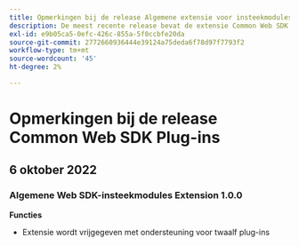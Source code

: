```yaml
---
title: Opmerkingen bij de release Algemene extensie voor insteekmodules voor de SDK van Web
description: De meest recente release bevat de extensie Common Web SDK Plugins in Adobe Experience Platform.
exl-id: e9b05ca5-0efc-426c-855a-5f0ccbfe20da
source-git-commit: 2772660936444e39124a75deda6f78d97f7793f2
workflow-type: tm+mt
source-wordcount: '45'
ht-degree: 2%

---
```


# Opmerkingen bij de release Common Web SDK Plug-ins

## 6 oktober 2022

### Algemene Web SDK-insteekmodules Extension 1.0.0

**Functies**

* Extensie wordt vrijgegeven met ondersteuning voor twaalf plug-ins
